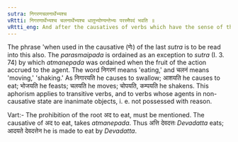 ```yaml
---
sutra: निगरणचलनार्थेभ्यश्च
vRtti: निगरणार्थेभ्यश्च चलनार्थेभ्यश्च धातुभ्योण्यन्तेभ्यः परस्मैपदं भवति ॥
vRtti_eng: And after the causatives of verbs which have the sense of the \"eating or swallowing\" and \"shaking or moving\" _parasmaipada_ is employed, even when the fruit of the action goes to the agent.
---
```

The phrase 'when used in the causative (णेः) of the last _sutra_ is to be read into this also. The _parasmaipada_ is ordained as an exception to _sutra_ (I. 3. 74) by which _atmanepada_ was ordained when the fruit of the action accrued to the agent. The word निगरणं means 'eating,' and चलनं means 'moving,' 'shaking.' As निगारयति he causes to swallow; आशयति he causes to eat; भोजयति he feasts; चलयति he moves; चोपयति, कम्पयति he shakens. This aphorism applies to transitive verbs, and to verbs whose agents in non-causative state are inanimate objects, i. e. not possessed with reason.

Vart:- The prohibition of the root अद to eat, must be mentioned. The causative of अद to eat, takes _atmanepada_. Thus अत्ति देवदत्तः _Devadatta_ eats; आदयते देवदत्तेन he is made to eat by _Devadatta_.
